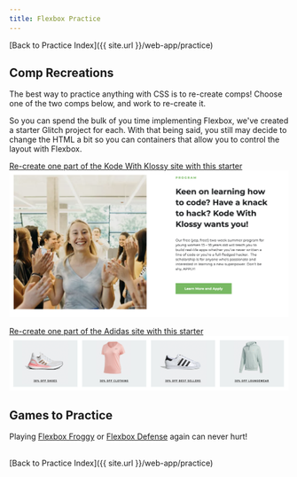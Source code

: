 ```yaml
---
title: Flexbox Practice
---
```


[Back to Practice Index]({{ site.url }}/web-app/practice)

## Comp Recreations

The best way to practice anything with CSS is to re-create comps! Choose one of the two comps below, and work to re-create it.

So you can spend the bulk of you time implementing Flexbox, we've created a starter Glitch project for each. With that being said, you still may decide to change the HTML a bit so you can containers that allow you to control the layout with Flexbox.

[Re-create one part of the Kode With Klossy site with this starter](https://glitch.com/edit/#!/flexbox-comp-1)
<img src="./assets/comp2.png" alt="Screen shot from KWK landing page">
<br>

[Re-create one part of the Adidas site with this starter](https://glitch.com/edit/#!/flexbox-comp-2)
<img src="./assets/comp1.png" alt="Screen shot from Adidas landing page">
<br>

## Games to Practice

Playing [Flexbox Froggy](https://flexboxfroggy.com/) or [Flexbox Defense](http://www.flexboxdefense.com/) again can never hurt!

<br>
[Back to Practice Index]({{ site.url }}/web-app/practice)

